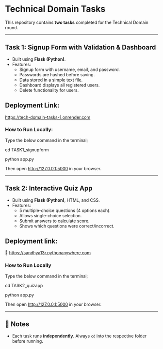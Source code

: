 # Technical Domain Tasks

This repository contains **two tasks** completed for the Technical Domain round.

---

## Task 1: Signup Form with Validation & Dashboard
- Built using **Flask (Python)**.
- Features:
  - Signup form with username, email, and password.
  - Passwords are hashed before saving.
  - Data stored in a simple text file.
  - Dashboard displays all registered users.
  - Delete functionality for users.
## Deployment Link:
https://tech-domain-tasks-1.onrender.com

### How to Run Locally:
Type the below command in the terminal;

cd TASK1_signupform

python app.py

Then open http://127.0.0.1:5000 in your browser.

---

## Task 2: Interactive Quiz App
- Built using **Flask (Python)**, HTML, and CSS.
- Features:
  - 5 multiple-choice questions (4 options each).
  - Allows single-choice selection.
  - Submit answers to calculate score.
  - Shows which questions were correct/incorrect.
    
## Deployment link:
🔗 https://sandhya13r.pythonanywhere.com

### How to Run Locally
Type the below command in the terminal;

cd TASK2_quizapp

python app.py

Then open http://127.0.0.1:5000 in your browser.

---

## 📝 Notes
- Each task runs **independently**. Always `cd` into the respective folder before running.  

